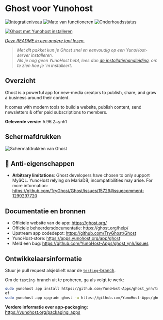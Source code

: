 <!--
NB: Deze README is automatisch gegenereerd door <https://github.com/YunoHost/apps/tree/master/tools/readme_generator>
Hij mag NIET handmatig aangepast worden.
-->

# Ghost voor Yunohost

[![Integratieniveau](https://dash.yunohost.org/integration/ghost.svg)](https://ci-apps.yunohost.org/ci/apps/ghost/) ![Mate van functioneren](https://ci-apps.yunohost.org/ci/badges/ghost.status.svg) ![Onderhoudsstatus](https://ci-apps.yunohost.org/ci/badges/ghost.maintain.svg)

[![Ghost met Yunohost installeren](https://install-app.yunohost.org/install-with-yunohost.svg)](https://install-app.yunohost.org/?app=ghost)

*[Deze README in een andere taal lezen.](./ALL_README.md)*

> *Met dit pakket kun je Ghost snel en eenvoudig op een YunoHost-server installeren.*  
> *Als je nog geen YunoHost hebt, lees dan [de installatiehandleiding](https://yunohost.org/install), om te zien hoe je 'm installeert.*

## Overzicht

Ghost is a powerful app for new-media creators to publish, share, and grow a business around their content.

It comes with modern tools to build a website, publish content, send newsletters & offer paid subscriptions to members.


**Geleverde versie:** 5.96.2~ynh1

## Schermafdrukken

![Schermafdrukken van Ghost](./doc/screenshots/screenshot.png)

## :red_circle: Anti-eigenschappen

- **Arbitrary limitations**: Ghost developers have chosen to only support MySQL. YunoHost relying on MariaDB, incompatibilities may arise. For more information: https://github.com/TryGhost/Ghost/issues/15729#issuecomment-1299297720

## Documentatie en bronnen

- Officiele website van de app: <https://ghost.org/>
- Officiele beheerdersdocumentatie: <https://ghost.org/help/>
- Upstream app codedepot: <https://github.com/TryGhost/Ghost>
- YunoHost-store: <https://apps.yunohost.org/app/ghost>
- Meld een bug: <https://github.com/YunoHost-Apps/ghost_ynh/issues>

## Ontwikkelaarsinformatie

Stuur je pull request alsjeblieft naar de [`testing`-branch](https://github.com/YunoHost-Apps/ghost_ynh/tree/testing).

Om de `testing`-branch uit te proberen, ga als volgt te werk:

```bash
sudo yunohost app install https://github.com/YunoHost-Apps/ghost_ynh/tree/testing --debug
of
sudo yunohost app upgrade ghost -u https://github.com/YunoHost-Apps/ghost_ynh/tree/testing --debug
```

**Verdere informatie over app-packaging:** <https://yunohost.org/packaging_apps>
